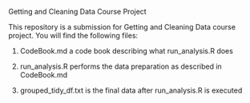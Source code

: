 
Getting and Cleaning Data Course Project

This repository is a submission for Getting and Cleaning Data course project. You will find the following files:

1. CodeBook.md a code book describing what run_analysis.R does

2. run_analysis.R performs the data preparation as described in CodeBook.md

3. grouped_tidy_df.txt  is the final data after run_analysis.R is executed


